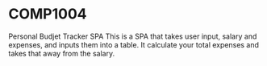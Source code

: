 # COMP1004
Personal Budjet Tracker SPA 
This is a SPA that takes user input, salary and expenses, and inputs them into a table. It calculate your total expenses and takes that away from the salary. 